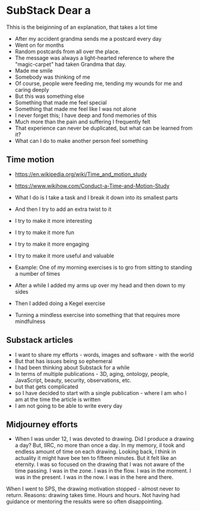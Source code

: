# SubStack Dear a

Thhis is the beiginning of an explanation, that takes a lot time


* After my accident grandma sends me a postcard every day
* Went on for months
* Random postcards from all over the place.
* The message was always a light-hearted reference to where the "magic-carpet" had taken Grandma that day.
* Made me smile
* Somebody was thinking of me
* Of course, people were feeding me, tending my wounds for me and caring deeply
* But this was something else
* Something that made me feel special
* Something that made me feel like I was not alone
* I never forget this; I have deep and fond memories of this
* Much more than the pain and suffering I frequently felt
* That experience can never be duplicated, but what can be learned from it?
* What can I do to make another person feel something

## Time motion

* https://en.wikipedia.org/wiki/Time_and_motion_study
* https://www.wikihow.com/Conduct-a-Time-and-Motion-Study

* What I do is I take a task and I break it down into its smallest parts
* And then I try to add an extra twist to it
* I try to make it more interesting
* I try to make it more fun
* I try to make it more engaging
* I try to make it more useful and valuable
* Example: One of my morning exercises is to gro from sitting to standing a number of times
* After a while I added my arms up over my head and then down to my sides
* Then I added doing a Kegel exercise
* Turning a mindless exercise into something that that requires more mindfulness

## Substack articles

* I want to share my efforts - words, images and software - with the world
* But that has issues being so ephemeral
* I had been thinking about Substack for a while
* In terms of multiple publications - 3D, aging, ontology, people, JavaScript, beauty, security, observations, etc.
* but that gets complicated
* so I have decided to start with a single publication - where I am who I am at the time the article is written
* I am not going to be able to write every day


## Midjourney efforts

* When I was under 12, I was devoted to drawing. Did I produce a drawing a day? But, IIRC, no more than once a day. In my memory, iI took and endless amount of time on each drawing. Looking back, I think in actuality it might have bee ten to fifteen minutes. But it felt like an eternity. I was so focused on the drawing that I was not aware of the time passing. I was in the zone. I was in the flow. I was in the moment. I was in the present. I was in the now. I was in the here and there.

When I went to SPS, the drawing motivation stopped - almost never to return. Reasons: drawing takes time. Hours and hours. Not having had guidance or mentoring the resukts were so often disappointing.


